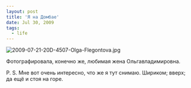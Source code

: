 ```yaml
---
layout: post
title: 'Я на Домбае'
date: Jul 30, 2009
tags:
  - life
---
```


![2009-07-21-20D-4507-Olga-Flegontova.jpg](upload://2009-07-21-20D-4507-Olga-Flegontova.jpg)

Фотографировала, конечно же, любимая жена Ольгавладимировна.

P. S. Мне вот очень интересно, что же я тут снимаю. Шириком; вверх; да ещё и стоя на горе.
